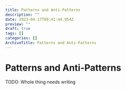 ```yaml
---
title: Patterns and Anti-Patterns
description: ""
date: 2023-04-17T09:41:44.954Z
preview: ""
draft: true
tags: []
categories: []
ArchiveTitle: Patterns and Anti-Patterns
---
```


# Patterns and Anti-Patterns

TODO: Whole thing needs writing

